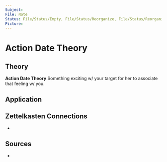 ```yaml
---
Subject: 
File: Note
Status: File/Status/Empty, File/Status/Reorganize, File/Status/Reorganize, File/Status/Recategorize, File/Status/Summarize, File/Status/Structuralize
Picture: 
---
```


# Action Date Theory

## Theory

**Action Date Theory** Something exciting w/ your target for her to associate that feeling w/ you.



## Application


## Zettelkasten Connections
- 

## Sources
- 






